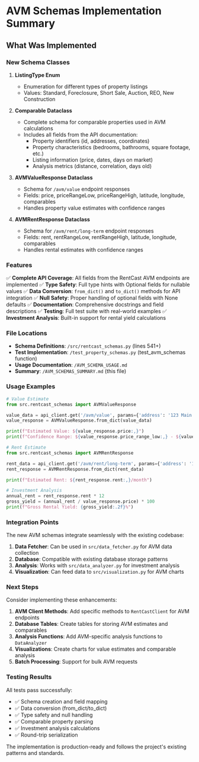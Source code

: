 # AVM Schemas Implementation Summary

## What Was Implemented

### New Schema Classes

1. **ListingType Enum**
   - Enumeration for different types of property listings
   - Values: Standard, Foreclosure, Short Sale, Auction, REO, New Construction

2. **Comparable Dataclass**
   - Complete schema for comparable properties used in AVM calculations
   - Includes all fields from the API documentation:
     - Property identifiers (id, addresses, coordinates)
     - Property characteristics (bedrooms, bathrooms, square footage, etc.)
     - Listing information (price, dates, days on market)
     - Analysis metrics (distance, correlation, days old)

3. **AVMValueResponse Dataclass**
   - Schema for `/avm/value` endpoint responses
   - Fields: price, priceRangeLow, priceRangeHigh, latitude, longitude, comparables
   - Handles property value estimates with confidence ranges

4. **AVMRentResponse Dataclass**
   - Schema for `/avm/rent/long-term` endpoint responses
   - Fields: rent, rentRangeLow, rentRangeHigh, latitude, longitude, comparables
   - Handles rental estimates with confidence ranges

### Features

✅ **Complete API Coverage**: All fields from the RentCast AVM endpoints are implemented
✅ **Type Safety**: Full type hints with Optional fields for nullable values
✅ **Data Conversion**: `from_dict()` and `to_dict()` methods for API integration
✅ **Null Safety**: Proper handling of optional fields with None defaults
✅ **Documentation**: Comprehensive docstrings and field descriptions
✅ **Testing**: Full test suite with real-world examples
✅ **Investment Analysis**: Built-in support for rental yield calculations

### File Locations

- **Schema Definitions**: `/src/rentcast_schemas.py` (lines 541+)
- **Test Implementation**: `/test_property_schemas.py` (test_avm_schemas function)
- **Usage Documentation**: `/AVM_SCHEMA_USAGE.md`
- **Summary**: `/AVM_SCHEMAS_SUMMARY.md` (this file)

### Usage Examples

```python
# Value Estimate
from src.rentcast_schemas import AVMValueResponse

value_data = api_client.get('/avm/value', params={'address': '123 Main St'})
value_response = AVMValueResponse.from_dict(value_data)

print(f"Estimated Value: ${value_response.price:,}")
print(f"Confidence Range: ${value_response.price_range_low:,} - ${value_response.price_range_high:,}")

# Rent Estimate
from src.rentcast_schemas import AVMRentResponse

rent_data = api_client.get('/avm/rent/long-term', params={'address': '123 Main St'})
rent_response = AVMRentResponse.from_dict(rent_data)

print(f"Estimated Rent: ${rent_response.rent:,}/month")

# Investment Analysis
annual_rent = rent_response.rent * 12
gross_yield = (annual_rent / value_response.price) * 100
print(f"Gross Rental Yield: {gross_yield:.2f}%")
```

### Integration Points

The new AVM schemas integrate seamlessly with the existing codebase:

1. **Data Fetcher**: Can be used in `src/data_fetcher.py` for AVM data collection
2. **Database**: Compatible with existing database storage patterns
3. **Analysis**: Works with `src/data_analyzer.py` for investment analysis
4. **Visualization**: Can feed data to `src/visualization.py` for AVM charts

### Next Steps

Consider implementing these enhancements:

1. **AVM Client Methods**: Add specific methods to `RentCastClient` for AVM endpoints
2. **Database Tables**: Create tables for storing AVM estimates and comparables
3. **Analysis Functions**: Add AVM-specific analysis functions to `DataAnalyzer`
4. **Visualizations**: Create charts for value estimates and comparable analysis
5. **Batch Processing**: Support for bulk AVM requests

### Testing Results

All tests pass successfully:
- ✅ Schema creation and field mapping
- ✅ Data conversion (from_dict/to_dict)
- ✅ Type safety and null handling
- ✅ Comparable property parsing
- ✅ Investment analysis calculations
- ✅ Round-trip serialization

The implementation is production-ready and follows the project's existing patterns and standards.
